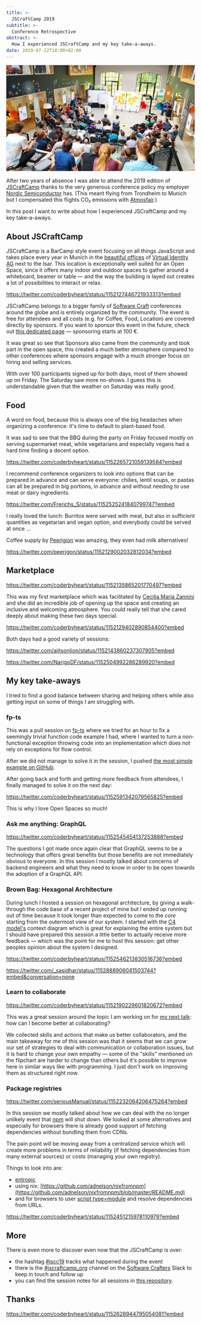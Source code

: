 ```yaml
---
title: >-
  JSCraftCamp 2019
subtitle: >-
  Conference Retrospective
abstract: >-
  How I experienced JSCraftCamp and my key take-a-aways.
date: 2019-07-22T18:00+02:00
---
```


![JSCraftCamp 2019](../media/jscraftcamp-2019.jpeg)

After two years of absence I was able to attend the 2019 edition of
[JSCraftCamp](https://jscraftcamp.org) thanks to the very generous conference
policy my employer [Nordic Semiconductor](https://www.nordicsemi.com/) has.
(This meant flying from Trondheim to Munich but I compensated this flights CO₂
emissions with [Atmosfair](https://www.atmosfair.de/en/).)

In this post I want to write about how I experienced JSCraftCamp and my key
take-a-aways.

## About JSCraftCamp

JSCraftCamp is a BarCamp style event focusing on all things JavaScript and takes
place every year in Munich in the
[beautiful offices](https://www.google.com/maps/place/Virtual+Identity+AG+M%C3%BCnchen/@48.0970276,11.5430163,17z/data=!3m1!4b1!4m5!3m4!1s0x479e75eb96bfb00b:0x2cd12f60e6a5c63c!8m2!3d48.097024!4d11.545205)
of [Virtual Identity AG](https://www.virtual-identity.com/) next to the Isar.
This location is exceptionally well suited for an Open Space, since it offers
many indoor and outdoor spaces to gather around a whiteboard, beamer or table
&mdash; and the way the building is layed out creates a lot of possibilities to
interact or relax.

<https://twitter.com/coderbyheart/status/1152127446721933313?embed>

JSCraftCamp belongs to a bigger family of
[Software Craft](https://softwarecrafters.org) conferences around the globe and
is entirely organized by the community. The event is free for attendees and all
costs (e.g. for Coffee, Food, Location) are covered directly by sponsors. If you
want to sponsor this event in the future, check out
[this dedicated page](http://jscraftcamp.org/sponsoring.html) &mdash; sponsoring
starts at 100 €.

It was great so see that Sponsors also came from the community and took part in
the open space, this created a much better atmosphere compared to other
conferences where sponsors engage with a much stronger focus on hiring and
selling services.

With over 100 participants signed up for both days, most of them showed up on
Friday. The Saturday saw more no-shows. I guess this is understandable given
that the weather on Saturday was really good.

## Food

A word on food, because this is always one of the big headaches when organizing
a conference: it's time to default to plant-based food.

It was sad to see that the BBQ during the party on Friday focused mostly on
serving supermarket meat, while vegetarians and especially vegans had a hard
time finding a decent option.

<https://twitter.com/coderbyheart/status/1152265721059139584?embed>

I recommend conference organizers to look into options that can be prepared in
advance and can serve everyone: chilies, lentil soups, or pastas can all be
prepared in big portions, in advance and without needing to use meat or dairy
ingredients.

<https://twitter.com/Frerichs_S/status/1152525241840799747?embed>

I really loved the lunch: Burritos were served with meat, but also in sufficient
quantities as vegetarian and vegan option, and everybody could be served at once
...

Coffee supply by [Peerigion](https://peerigon.com/) was amazing, they even had
milk alternatives!

<https://twitter.com/peerigon/status/1152129002032812034?embed>

## Marketplace

<https://twitter.com/coderbyheart/status/1152135865201770497?embed>

This was my first marketplace which was facilitated by
[Cecilia Maria Zannini](https://twitter.com/cm_zannini) and she did an
incredible job of opening up the space and creating an inclusive and welcoming
atmosphere. You could really tell that she cared deeply about making these two
days special.

<https://twitter.com/coderbyheart/status/1152129402890854400?embed>

Both days had a good variety of sessions:

<https://twitter.com/ajitsonlion/status/1152143860237307905?embed>

<https://twitter.com/NarigoDF/status/1152504992286289920?embed>

## My key take-aways

I tried to find a good balance between sharing and helping others while also
getting input on some of things I am struggling with.

### fp-ts

This was a pull session on [fp-ts](https://github.com/gcanti/fp-ts) where we
tried for an hour to fix a seemingly trivial function code example I had, where
I wanted to turn a non-functional exception throwing code into an implementation
which does not rely on exceptions for flow control.

After we did not manage to solve it in the session, I pushed
[the most simple example on GitHub](https://github.com/coderbyheart/jscc19-no-exceptions-controller/blob/a8dee68b01b4482a0f4ffda3d3bbb088aed55085/controller.ts).

After going back and forth and getting more feedback from attendees, I finally
managed to solve it on the next day:

<https://twitter.com/coderbyheart/status/1152591342079565825?embed>

This is why I love Open Spaces so much!

### Ask me anything: GraphQL

<https://twitter.com/coderbyheart/status/1152545454137253888?embed>

The questions I got made once again clear that GraphQL seems to be a technology
that offers great benefits but those benefits are not immediately obvious to
everyone. In this session I mostly talked about concerns of backend engineers
and what they need to know in order to be open towards the adoption of a GraphQL
API.

### Brown Bag: Hexagonal Architecture

During lunch I hosted a session on hexagonal architecture, by giving a
walk-through the code base of a recent project of mine but I ended up running
out of time because it took longer than expected to come to the _core_ starting
from the outermost view of our system. I started with the
[C4 model's](http://c4model.com/) context diagram which is great for explaining
the entire system but I should have prepared this session a little better to
actually receive more feedback &mdash; which was the point for me to host this
session: get other peoples opinion about the system I designed.

<https://twitter.com/coderbyheart/status/1152546213830516736?embed>

<https://twitter.com/_sasidhar/status/1152888906041503744?embed&conversation=none>

### Learn to collaborate

<https://twitter.com/coderbyheart/status/1152190229601820672?embed>

This was a great session around the topic I am working on for
[my next talk](https://coderbyheart.com/talks/): how can I become better at
collaborating?

We collected skills and actions that make us better collaborators, and the main
takeaway for me of this session was that it seems that we can grow our set of
strategies to deal with communication or collaboration issues, but it is hard to
change your own empathy &mdash; some of the "skills" mentioned on the flipchart
are harder to change than others but it's possible to improve here in similar
ways like with programming. I just don't work on improving them as structured
right now.

### Package registries

<https://twitter.com/seriousManual/status/1152232064206475264?embed>

In this session we mostly talked about how we can deal with the no longer
unlikely event that [npm](https://www.npmjs.com/) will shut down. We looked at
some alternatives and especially for browsers there is already good support of
fetching dependencies without bundling them from CDNs.

The pain point will be moving away from a centralized service which will create
more problems in terms of reliability (if fetching dependencies from many
external sources) or costs (managing your own registry).

Things to look into are:

- [entropic](https://github.com/entropic-dev/entropic)
- using nix:
  [https://github.com/adnelson/nixfromnpm](https://github.com/adnelson/nixfromnpm/blob/master/README.md)
- and for browsers to user [script type=module](https://v8.dev/features/modules)
  and resolve dependencies from URLs.

<https://twitter.com/coderbyheart/status/1152451215978110979?embed>

## More

There is even more to discover even now that the JSCraftCamp is over:

- the hashtag
  [#jscc19](https://twitter.com/search?q=%23jscc19&src=typed_query&f=live)
  tracks what happened during the event
- there is the
  [#jscraftcamp_org](https://app.slack.com/client/T0A7W9V7C/C2M4QC7NC) channel
  on the [Software Crafters](https://softwarecrafters.org) Slack to keep in
  touch and follow up
- you can find the session notes for all sessions in
  [this repository](https://github.com/jscraftcamp/jscc19-sessions).

## Thanks

<https://twitter.com/coderbyheart/status/1152628944795054081?embed>
